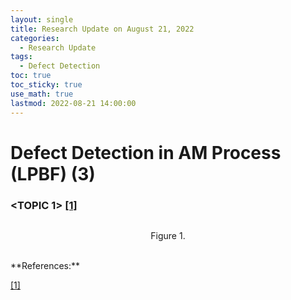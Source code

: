 ```yaml
---
layout: single
title: Research Update on August 21, 2022
categories: 
  - Research Update
tags:       
  - Defect Detection
toc: true
toc_sticky: true
use_math: true
lastmod: 2022-08-21 14:00:00
---
```


# Defect Detection in AM Process (LPBF) (3)


### <TOPIC 1> <b id="a1">[[1]](#f1)</b>

![]()
<p align="center"> Figure 1.  </p>



<br/>
**References:**

<b id="f1"></b>[[1]](#a1) 
